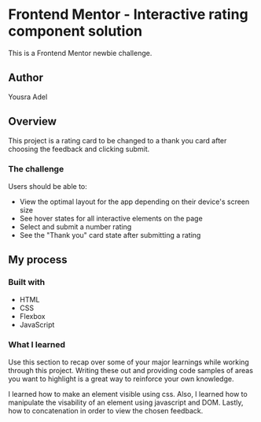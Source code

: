 # Frontend Mentor - Interactive rating component solution
This is a Frontend Mentor newbie challenge. 

## Author
Yousra Adel

## Overview
This project is a rating card to be changed to a thank you card after choosing the feedback and clicking submit.

### The challenge

Users should be able to:

- View the optimal layout for the app depending on their device's screen size
- See hover states for all interactive elements on the page
- Select and submit a number rating
- See the "Thank you" card state after submitting a rating

## My process

### Built with

- HTML
- CSS
- Flexbox
- JavaScript


### What I learned

Use this section to recap over some of your major learnings while working through this project. Writing these out and providing code samples of areas you want to highlight is a great way to reinforce your own knowledge.

I learned how to make an element visible using css. Also, I learned how to manipulate the visability of an element
using javascript and DOM. Lastly, how to concatenation in order to view the chosen feedback.
